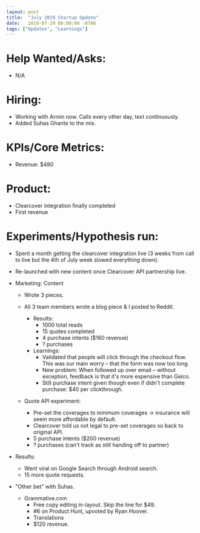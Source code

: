 ```yaml
---
layout: post
title:  "July 2019 Startup Update"
date:   2019-07-29 08:00:00 -0700
tags: ["Updates", "Learnings"]
---
```


# Help Wanted/Asks:
* N/A

# Hiring: 
* Working with Armin now. Calls every other day, text continuously.
* Added Suhas Ghante to the mix.

# KPIs/Core Metrics:
* Revenue: $480

# Product:
* Clearcover integration finally completed
* First revenue



# Experiments/Hypothesis run:

* Spent a month getting the clearcover integration live (3 weeks from call to live but the 4th of July week slowed everything down).
* Re-launched with new content once Clearcover API partnership live.
* Marketing: Content
	* Wrote 3 pieces.
	* All 3 team members wrote a blog piece & I posted to Reddit.
		* Results: 
			* 1000 total reads
			* 15 quotes completed
			* 4 purchase intents ($160 revenue)
			* ? purchases
		* Learnings: 
			* Validated that people will click through the checkout flow. This was our main worry – that the form was now too long.
			* New problem: When followed up over email – without exception, feedback is that it's more expensive than Geico.
			* Still purchase intent given though even if didn't complete purchase: $40 per clickthrough.

	* Quote API experiment: 
		* Pre-set the coverages to _minimum_ coverages -> insurance will seem more affordable by default.
		* Clearcover told us not legal to pre-set coverages so back to original API.
		* 5 purchase intents ($200 revenue)
		* ? purchases (can't track as still handing off to partner)

* Results:
	* Went viral on Google Search through Android search.
	* 15 more quote requests.


* "Other bet" with Suhas.
	* Grammative.com
		* Free copy editing in-layout. Skip the line for $49.
		* #6 on Product Hunt, upvoted by Ryan Hoover.
		* Translations 
		* $120 revenue.

	